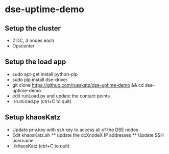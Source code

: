 # dse-uptime-demo

## Setup the cluster
* 2 DC, 3 nodes each
* Opscenter

## Setup the load app
* sudo apt-get install python-pip
* sudo pip install dse-driver
* git clone https://github.com/russkatz/dse-uptime-demo && cd dse-uptime-demo
* edit runLoad.py and update the contact points
* ./runLoad.py (ctrl+C to quit)

## Setup khaosKatz
* Update priv.key with ssh key to access all of the DSE nodes
* Edit khaosKatz.sh
 ** update the dcXnodeX IP addresses
 ** Update SSH username
* ./khaosKatz (ctrl+C to quit)

